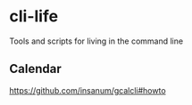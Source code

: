 # cli-life
Tools and scripts for living in the command line

## Calendar
https://github.com/insanum/gcalcli#howto
